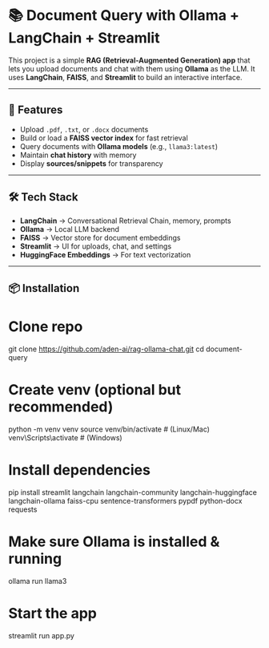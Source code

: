 # 📚 Document Query with Ollama + LangChain + Streamlit  

This project is a simple **RAG (Retrieval-Augmented Generation) app** that lets you upload documents and chat with them using **Ollama** as the LLM. It uses **LangChain**, **FAISS**, and **Streamlit** to build an interactive interface.  

---

## 🚀 Features  
- Upload `.pdf`, `.txt`, or `.docx` documents  
- Build or load a **FAISS vector index** for fast retrieval  
- Query documents with **Ollama models** (e.g., `llama3:latest`)  
- Maintain **chat history** with memory  
- Display **sources/snippets** for transparency  

---

## 🛠️ Tech Stack  
- **LangChain** → Conversational Retrieval Chain, memory, prompts  
- **Ollama** → Local LLM backend  
- **FAISS** → Vector store for document embeddings  
- **Streamlit** → UI for uploads, chat, and settings  
- **HuggingFace Embeddings** → For text vectorization  

---

## 📦 Installation  

# Clone repo
git clone https://github.com/aden-ai/rag-ollama-chat.git
cd document-query

# Create venv (optional but recommended)
python -m venv venv
source venv/bin/activate   # (Linux/Mac)
venv\Scripts\activate      # (Windows)

# Install dependencies
pip install streamlit langchain langchain-community langchain-huggingface langchain-ollama faiss-cpu sentence-transformers pypdf python-docx requests

# Make sure Ollama is installed & running
ollama run llama3

# Start the app
streamlit run app.py
